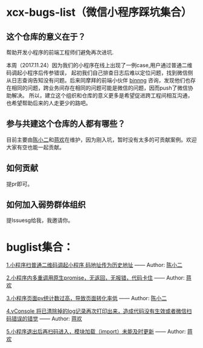 # xcx-bugs-list（微信小程序踩坑集合）

## 这个仓库的意义在于？
帮助开发小程序的前端工程师们避免再次进坑.

本周（2017.11.24）因为我们的小程序在线上出现了一例case,用户通过普通二维码调起小程序后传参错误，
起初我们自己排查日志后难以定位问题，找到微信侧从日志查询告知没有问题。后来同摩拜的前端小伙伴  [binnng](https://github.com/binnng) 
咨询，发现他们也存在相同的问题，跨业务间存在相同的问题可能是微信的问题，因而push了微信协助解决。
所以，建立这个组织和仓库的意义更多是希望促进跨工程间相互沟通，也希望帮助后来的人走更少的路吧。


## 参与共建这个仓库的人都有哪些？
目前主要由[陈小二](https://github.com/chenyaoswu)和[蒋欢](https://github.com/Dragon-Rider)在维护，因为刚入坑，暂时没有太多的可贡献案例。欢迎大家有空也能一起贡献。

## 如何贡献
提pr即可。

## 如何加入弱势群体组织
提Issuesg给我，我邀请你。


# buglist集合：

[1.小程序扫普通二维码调起小程序 码地址传为历史地址](./docs/1-qrcode-history.md) —— Author: [陈小二](https://github.com/chenyaoswu)

[2.小程序内多重调用原生promise，无返回，无报错，代码卡住](./docs/2-multiple-promise-block.md) —— Author: [蒋欢](https://github.com/Dragon-Rider)

[3.小程序页面pv统计数过高，导致页面转化率低](./docs/3-pv-error.md) —— Author: [陈小二](https://github.com/chenyaoswu)

[4.vConsole 将已清除掉的log记录再次打印出来，造成代码没有生效或者微信扫码错误的错觉](./docs/4-vConsole.md) —— Author: [蒋欢](https://github.com/Dragon-Rider)

[5.小程序退出后再扫码进入，模块加载（import）未能及时更新](./docs/5-vConsole.md) —— Author: [蒋欢](https://github.com/Dragon-Rider)
